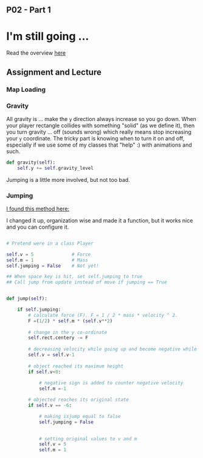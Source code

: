 ## P02 - Part 1

# I'm still going ... 

Read the overview [here](../README.md)

## Assignment and Lecture

### Map Loading

### Gravity

All gravity is ... make the `y` direction always increase so you go down. When your player rectangle collides with something "solid" (as we define it),
then you turn gravity ... off (sounds wrong) which really means stop increasing your `y` coordinate. The tricky part is knowing when to turn it on and 
off, especially if we use some of my classes that "help" :) with animations and such. 

```python
def gravity(self):
    self.y += self.gravity_level
```

Jumping is a little more involved, but not too bad. 

### Jumping

[I found this method here:](https://www.geeksforgeeks.org/python-making-an-object-jump-in-pygame/)

I changed it up, organization wise and made it a function, but it works nice and you can configure it.

```python

# Pretend were in a class Player

self.v = 5              # Force
self.m = 1              # Mass
self.jumping = False    # Not yet!

## When space key is hit, set self.jumping to true
## Call jump from update instead of move if jumping == True


def jump(self):

    if self.jumping: 
        # calculate force (F). F = 1 / 2 * mass * velocity ^ 2. 
        F =(1/2) * self.m * (self.v**2) 
      
        # change in the y co-ordinate 
        self.rect.centery -= F 
        
        # decreasing velocity while going up and become negative while coming down 
        self.v = self.v-1
        
        # object reached its maximum height 
        if self.v<0: 
            
            # negative sign is added to counter negative velocity 
            self.m =-1

        # objected reaches its original state 
        if self.v == -6: 

            # making isjump equal to false  
            self.jumping = False

    
            # setting original values to v and m 
            self.v = 5
            self.m = 1
```

